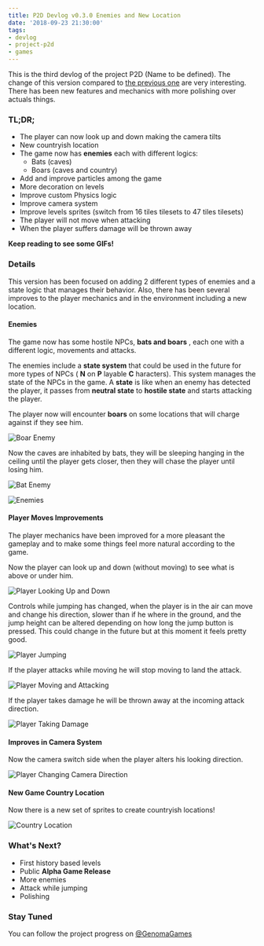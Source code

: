 ```yaml
---
title: P2D Devlog v0.3.0 Enemies and New Location
date: '2018-09-23 21:30:00'
tags:
- devlog
- project-p2d
- games
---
```


This is the third devlog of the project P2D (Name to be defined). The change of this version compared to [the previous one](http://genomagames.com/p2d-devlog-v0-2-0-polishing-and-destructibles/) are very interesting. There has been new features and mechanics with more polishing over actuals things.

### TL;DR;

- The player can now look up and down making the camera tilts
- New countryish location
- The game now has **enemies** each with different logics:
  - Bats (caves)
  - Boars (caves and country)
- Add and improve particles among the game
- More decoration on levels
- Improve custom Physics logic
- Improve camera system
- Improve levels sprites (switch from 16 tiles tilesets to 47 tiles tilesets)
- The player will not move when attacking
- When the player suffers damage will be thrown away

**Keep reading to see some GIFs!**

### Details

This version has been focused on adding 2 different types of enemies and a state logic that manages their behavior. Also, there has been several improves to the player mechanics and in the environment including a new location.

#### Enemies

The game now has some hostile NPCs, **bats and boars** , each one with a different logic, movements and attacks.

The enemies include a **state system** that could be used in the future for more types of NPCs ( **N** on **P** layable **C** haracters). This system manages the state of the NPCs in the game. A **state** is like when an enemy has detected the player, it passes from **neutral state** to **hostile state** and starts attacking the player.

The player now will encounter **boars** on some locations that will charge against if they see him.

![Boar Enemy](https://i.imgur.com/gNdcpHy.gif)

Now the caves are inhabited by bats, they will be sleeping hanging in the ceiling until the player gets closer, then they will chase the player until losing him.

![Bat Enemy](https://i.imgur.com/sSccgWz.gif)

![Enemies](https://media.giphy.com/media/4GY3obDxCho9HlJSRY/giphy.gif)

#### Player Moves Improvements

The player mechanics have been improved for a more pleasant the gameplay and to make some things feel more natural according to the game.

Now the player can look up and down (without moving) to see what is above or under him.

![Player Looking Up and Down](https://media.giphy.com/media/4QEQxY4U8eiI37TtJG/giphy.gif)

Controls while jumping has changed, when the player is in the air can move and change his direction, slower than if he where in the ground, and the jump height can be altered depending on how long the jump button is pressed. This could change in the future but at this moment it feels pretty good.

![Player Jumping](https://media.giphy.com/media/OPwxxuiO1icr69DJsR/giphy.gif)

If the player attacks while moving he will stop moving to land the attack.

![Player Moving and Attacking](https://media.giphy.com/media/1itJg84KaGIU3ANiGr/giphy.gif)

If the player takes damage he will be thrown away at the incoming attack direction.

![Player Taking Damage](https://media.giphy.com/media/9DcC8MtQxbg9LNEvrc/giphy.gif)

#### Improves in Camera System

Now the camera switch side when the player alters his looking direction.

![Player Changing Camera Direction](https://media.giphy.com/media/p43W9QFKQxsPyyIUeh/giphy.gif)

#### New Game Country Location

Now there is a new set of sprites to create countryish locations!

![Country Location](https://media.giphy.com/media/ozjF8ZMxh17T5JMy2n/giphy.gif)

### What's Next?

- First history based levels
- Public **Alpha Game Release**
- More enemies
- Attack while jumping
- Polishing

### Stay Tuned

You can follow the project progress on [@GenomaGames](https://twitter.com/GenomaGames)

<!--kg-card-end: markdown-->